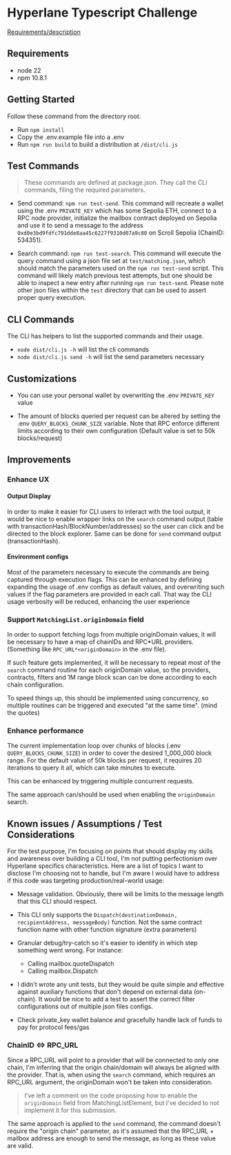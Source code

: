 # Hyperlane Typescript Challenge

[Requirements/description](https://github.com/Madalosso/somecompany-CLI-TS-test/blob/1d1c8f546b3e5d909a36c1c28591e595d16d2d3b/REQUIREMENTS.md)

## Requirements

- node 22
- npm 10.8.1

## Getting Started

Follow these command from the directory root.

- Run `npm install`
- Copy the .env.example file into a .env
- Run `npm run build` to build a distribution at `/dist/cli.js`

## Test Commands

> These commands are defined at package.json. They call the CLI commands, filing the required parameters.

- Send command: `npm run test-send`. This command will recreate a wallet using the .env `PRIVATE_KEY` which has some Sepolia ETH, connect to a RPC node provider, initialize the mailbox contract deployed on Sepolia and use it to send a message to the address `0xd0e3bd9fdfc791dde8aa45c6227f9310d07a9c80` on Scroll Sepolia (ChainID: 534351).

- Search command: `npm run test-search`. This command will execute the query command using a json file set at `test/matching.json`, which should match the parameters used on the `npm run test-send` script. This command will likely match previous test attempts, but one should be able to inspect a new entry after running `npm run test-send`. Please note other json files within the `test` directory that can be used to assert proper query execution.

## CLI Commands

The CLI has helpers to list the supported commands and their usage.

- `node dist/cli.js -h` will list the cli commands
- `node dist/cli.js send -h` will list the send parameters necessary

## Customizations

- You can use your personal wallet by overwriting the .env `PRIVATE_KEY` value

- The amount of blocks queried per request can be altered by setting the .env `QUERY_BLOCKS_CHUNK_SIZE` variable. Note that RPC enforce different limits according to their own configuration (Default value is set to 50k blocks/request)

## Improvements

### Enhance UX

#### Output Display

In order to make it easier for CLI users to interact with the tool output, it would be nice to enable wrapper links on the `search` command output (table with transactionHash/BlockNumber/addresses) so the user can click and be directed to the block explorer. Same can be done for `send` command output (transactionHash).

#### Environment configs

Most of the parameters necessary to execute the commands are being captured through execution flags. This can be enhanced by defining expanding the usage of .env configs as default values, and overwriting such values if the flag parameters are provided in each call. That way the CLI usage verbosity will be reduced, enhancing the user experience

### Support `MatchingList.originDomain` field

In order to support fetching logs from multiple originDomain values, it will be necessary to have a map of chainIDs and RPC*URL providers. (Something like `RPC_URL*<originDomain>` in the .env file).

If such feature gets implemented, it will be necessary to repeat most of the `search` command routine for each originDomain value, so the providers, contracts, filters and 1M range block scan can be done according to each chain configuration.

To speed things up, this should be implemented using concurrency, so multiple routines can be triggered and executed "at the same time". (mind the quotes)

### Enhance performance

The current implementation loop over chunks of blocks (.env `QUERY_BLOCKS_CHUNK_SIZE`) in order to cover the desired 1_000_000 block range. For the default value of 50k blocks per request, it requires 20 iterations to query it all, which can take minutes to execute.

This can be enhanced by triggering multiple concurrent requests.

The same approach can/should be used when enabling the `originDomain` search.

## Known issues / Assumptions / Test Considerations

For the test purpose, I'm focusing on points that should display my skills and awareness over building a CLI tool, I'm not putting perfectionism over Hyperlane specifics characteristics. Here are a list of topics I want to disclose I'm choosing not to handle, but I'm aware I would have to address if this code was targeting production/real-world usage:

- Message validation. Obviously, there will be limits to the message length that this CLI should respect.

- This CLI only supports the `Dispatch(destinationDomain, recipientAddress, messageBody)` function. Not the same contract function name with other function signature (extra parameters)

- Granular debug/try-catch so it's easier to identify in which step something went wrong. For instance:

  - Calling mailbox.quoteDispatch
  - Calling mailbox.Dispatch

- I didn't wrote any unit tests, but they would be quite simple and effective against auxiliary functions that don't depend on external data (on-chain). It would be nice to add a test to assert the correct filter configurations out of multiple json files configs.

- Check private_key wallet balance and gracefully handle lack of funds to pay for protocol fees/gas

### ChainID <=> RPC_URL

Since a RPC_URL will point to a provider that will be connected to only one chain, I'm inferring that the origin chain/domain will always be aligned with the provider. That is, when using the `search` command, which requires an RPC_URL argument, the originDomain won't be taken into consideration.

> I've left a comment on the code proposing how to enable the `originDomain` field from MatchingListElement, but I've decided to not implement it for this submission.

The same approach is applied to the `send` command, the command doesn't require the "origin chain" parameter, as it's assumed that the RPC_URL + mailbox address are enough to send the message, as long as these value are valid.

